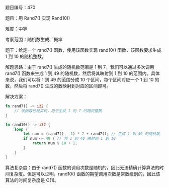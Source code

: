 题目编号：470

题目：用 Rand7() 实现 Rand10()

难度：中等

考察范围：随机数生成、概率

题干：给定一个 rand7() 函数，使用该函数实现 rand10() 函数，该函数要求生成 1 到 10 的随机整数。

解题思路：由于 rand7() 生成的随机数范围是 1 到 7，我们可以通过多次调用 rand7() 函数来生成 1 到 49 的随机数，然后将其映射到 1 到 10 的范围内。具体来说，我们可以将 1 到 49 的范围分成 10 个区间，每个区间对应一个 1 到 10 的数，然后将 rand7() 生成的数映射到对应的区间即可。

解决方案：

```rust
fn rand7() -> i32 {
    // 该函数已经实现，用于生成 1 到 7 的随机整数
}

fn rand10() -> i32 {
    loop {
        let num = (rand7() - 1) * 7 + rand7(); // 生成 1 到 49 的随机数
        if num <= 40 { // 将 1 到 40 映射到 1 到 10
            return num % 10 + 1;
        }
    }
}
```

算法复杂度：由于 rand7() 函数的调用次数是随机的，因此无法精确计算算法的时间复杂度。但是可以证明，rand10() 函数的期望调用次数是常数级别的，因此该算法的时间复杂度是 O(1)。